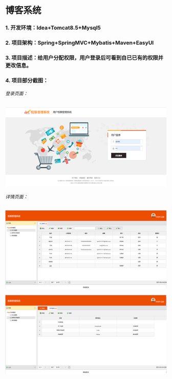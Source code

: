 # 博客系统 
### 1. 开发环境：Idea+Tomcat8.5+Mysql5
### 2. 项目架构：Spring+SpringMVC+Mybatis+Maven+EasyUI
### 3. 项目描述：给用户分配权限，用户登录后可看到自已已有的权限并更改信息。
### 4. 项目部分截图：
   
   
###### 登录页面：
![图片描述](https://github.com/liyingdan/Permission_SSM/blob/master/images/20190903112311.png)
   
###### 详情页面：
![图片描述](https://github.com/liyingdan/Permission_SSM/blob/master/images/20190903112237.png)
   
   
![图片描述](https://github.com/liyingdan/Permission_SSM/blob/master/images/20190903112302.png)
